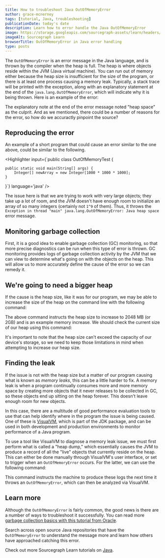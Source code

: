 ```yaml
---
title: How to troubleshoot Java OutOfMemoryError
author: grace-mcnerney
tags: [tutorial, Java, troubleshooting]
publicationDate: today's date
description: Learn how to error handle the Java OutOfMemoryError
image: https://storage.googleapis.com/sourcegraph-assets/learn/headers/sourcegraph-learn-header.png
imageAlt: Sourcegraph Learn
browserTitle: OutOfMemoryError in Java error handling
type: posts
---
```


The `OutOfMemoryError` is an error message in the Java language, and is thrown by the compiler when the heap is full. The heap is where objects reside within the JVM (Java virtual machine). You can run out of memory either because the heap size is insufficient for the size of the program, or there is at least one process causing a memory leak. Typically, a stack trace will be printed with the exception, along with an explanatory statement at the end of the `java.lang.OutOfMemoryError`, which will indicate why it is being thrown. Here is an example of the error: 

<Highlighter
input='Exception in thread "main" java.lang.OutOfMemoryError: Java heap space'
language='bash'
/>

The explanatory note at the end of the error message noted "heap space" as the culprit. And as we mentioned, there could be a number of reasons for the error, so how do we accuractly pinpoint the source? 

## Reproducing the error

An example of a short program that could cause an error similar to the one above, could be similar to the following. 

<Highlighter
input={`public class OutOfMemoryTest {

    public static void main(String[] args) {
        Integer[] newArray = new Integer[1000 * 1000 * 1000];
    }
}`}
language='java'
/>

The issue here is that we are trying to work with very large objects; they take up a lot of room, and the JVM doesn't have enough room to initialize an array of so many integers (certainly not `1^9` of them). Thus, it throws the `Exception in thread "main" java.lang.OutOfMemoryError: Java heap space` error message. 

## Monitoring garbage collection

First, it is a good idea to enable garbage collection (GC) monitoring, so that more precise diagnostics can be run when this type of error is thrown. GC monitoring provides logs of garbage collection activity by the JVM that we can view to determine what's going on with the objects on the heap. This will allow us to more accurately define the cause of the error so we can remedy it. 

## We're going to need a bigger heap

If the cause is the heap size, like it was for our program, we may be able to increase the size of the heap on the command line with the following command: 

<Highlighter
input='java -Xmx2048m'
language='bash'
/>

The above command instructs the heap size to increase to 2048 MB (or 2GB) and is an example memory increase. We should check the current size of our heap using this command:

<Highlighter
input='java -XX:+PrintFlagsFinal -version | findstr /i "HeapSize"'
language='bash'
/>

It's important to note that the heap size can't exceed the capacity of our device's storage, so we need to keep those limitations in mind when attempting to increase our heap size. 

## Finding the leak

If the issue is not with the heap size but a matter of our program causing what is known as _memory leaks_, this can be a little harder to fix. A memory leak is when a program continually consumes more and more memory space by creating more objects that it never releases to be collected in GC, so these objects end up sitting on the heap forever. This doesn't leave enough room for new objects.

In this case, there are a multitude of good performance evaluation tools to use that can help identify where in the program the issue is being caused. One of these is [VisualVM](https://visualvm.github.io/), which is part of the JDK package, and can be used in both development and production environments to monitor performance of a Java program. 

To use a tool like VisualVM to diagnose a memory leak issue, we must first perform what is called a "heap dump," which essentially causes the JVM to produce a record of all the "live" objects that currently reside on the heap. This can either be done manually through VisualVM's user interface, or set to trigger when an `OutOfMemoryError` occurs. For the latter, we can use the following command: 

<Highlighter
input='java -XX:+HeapDumpOnOutOfMemoryError'
language='bash'
/>

This command instructs the machine to produce these logs the next time it throws an `OutOfMemoryError`, which can then be analyzed via VisualVM. 

## Learn more

Although the `OutOfMemoryError` is fairly common, the good news is there are a number of ways to troubleshoot it successfully. You can read more [garbage collection basics with this tutorial from Oracle](https://www.oracle.com/webfolder/technetwork/tutorials/obe/java/gc01/index.html).

Search across open source Java repositories that have the `OutOfMemoryError` to understand the message more and learn how others have approached catching this error.

<SourcegraphSearch query="OutOfMemoryError lang:java" patternType="literal"/>

Check out more Sourcegraph Learn tutorials on [Java](https://learn.sourcegraph.com/tags/java).

